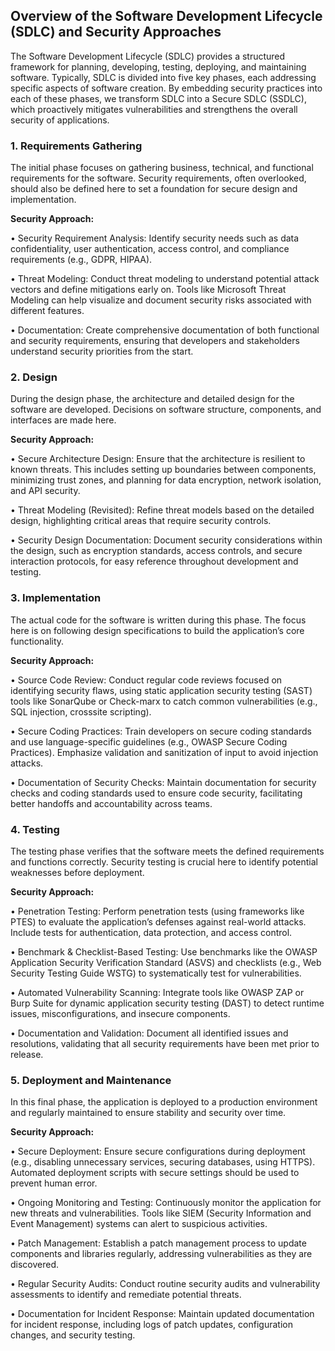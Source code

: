 
## Overview of the Software Development Lifecycle (SDLC) and Security Approaches
The Software Development Lifecycle (SDLC) provides a structured framework for planning, developing, testing, deploying, and maintaining software. Typically, SDLC is divided into five key phases, each addressing specific aspects of software creation. By embedding security practices into each of these phases, we transform SDLC into a Secure SDLC (SSDLC), which proactively mitigates vulnerabilities and strengthens the overall security of applications.
 
 ### 1.	Requirements Gathering
The initial phase focuses on gathering business, technical, and functional requirements for the software. Security requirements, often overlooked, should also be defined here to set a foundation for secure design and implementation.

**Security Approach:**

•	Security Requirement Analysis: Identify security needs such as data confidentiality, user authentication, access control, and compliance requirements (e.g., GDPR, HIPAA).

•	Threat Modeling: Conduct threat modeling to understand potential attack vectors and define mitigations early on. Tools like Microsoft Threat Modeling can help visualize and document security risks associated with different features.

•	Documentation: Create comprehensive documentation of both functional and security requirements, ensuring that developers and stakeholders understand security priorities from the start.

### 2.	Design
During the design phase, the architecture and detailed design for the software are developed. Decisions on software structure, components, and interfaces are made here.

**Security Approach:**

•	Secure Architecture Design: Ensure that the architecture is resilient to known threats. This includes setting up boundaries between components, minimizing trust zones, and planning for data encryption, network isolation, and API security.

•	Threat Modeling (Revisited): Refine threat models based on the detailed design, highlighting critical areas that require security controls.

•	Security Design Documentation: Document security considerations within the design, such as encryption standards, access controls, and secure interaction protocols, for easy reference throughout development and testing.

 ### 3. Implementation
The actual code for the software is written during this phase. The focus here is on following design specifications to build the application’s core functionality.

**Security Approach:**

•	Source Code Review: Conduct regular code reviews focused on identifying security flaws, using static application security testing (SAST) tools like SonarQube or Check-marx to catch common vulnerabilities (e.g., SQL injection, crosssite scripting).

•	Secure Coding Practices: Train developers on secure coding standards and use language-specific guidelines (e.g., OWASP Secure Coding Practices). Emphasize validation and sanitization of input to avoid injection attacks.

•	Documentation of Security Checks: Maintain documentation for security checks and coding standards used to ensure code security, facilitating better handoffs and accountability across teams.
 
 ### 4. Testing
The testing phase verifies that the software meets the defined requirements and functions correctly. Security testing is crucial here to identify potential weaknesses before deployment.

**Security Approach:**

•	Penetration Testing: Perform penetration tests (using frameworks like PTES) to evaluate the application’s defenses against real-world attacks. Include tests for authentication, data protection, and access control.

•	Benchmark & Checklist-Based Testing: Use benchmarks like the OWASP Application Security Verification Standard (ASVS) and checklists (e.g., Web Security Testing Guide  WSTG) to systematically test for vulnerabilities.

•	Automated Vulnerability Scanning: Integrate tools like OWASP ZAP or Burp Suite for dynamic application security testing (DAST) to detect runtime issues, misconfigurations, and insecure components.

•	Documentation and Validation: Document all identified issues and resolutions, validating that all security requirements have been met prior to release.

### 5.	Deployment and Maintenance
In this final phase, the application is deployed to a production environment and regularly maintained to ensure stability and security over time.

**Security Approach:**

•	Secure Deployment: Ensure secure configurations during deployment (e.g., disabling unnecessary services, securing databases, using HTTPS). Automated deployment scripts with secure settings should be used to prevent human error.

•	Ongoing Monitoring and Testing: Continuously monitor the application for new threats and vulnerabilities. Tools like SIEM (Security Information and Event Management) systems can alert to suspicious activities.

•	Patch Management: Establish a patch management process to update components and libraries regularly, addressing vulnerabilities as they are discovered.

•	Regular Security Audits: Conduct routine security audits and vulnerability assessments to identify and remediate potential threats.

•	Documentation for Incident Response: Maintain updated documentation for incident response, including logs of patch updates, configuration changes, and security testing.
